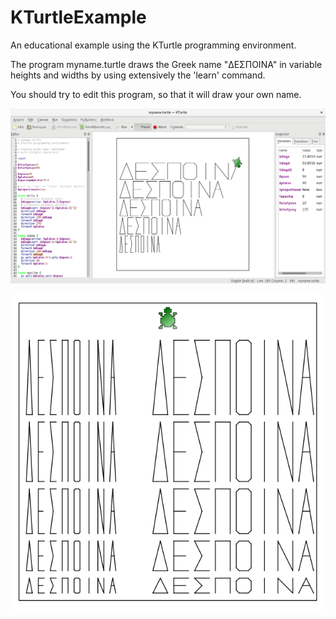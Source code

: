 # KTurtleExample
An educational example using the KTurtle programming environment.

The program myname.turtle draws the Greek name "ΔΕΣΠΟΙΝΑ" in variable heights and widths by using extensively the 'learn' command.

You should try to edit this program, so that it will draw your own name.

![Screenshot2](https://github.com/skarmoutsosv/KTurtleExample/raw/master/screenshot2.png)


![Screenshot1](https://github.com/skarmoutsosv/KTurtleExample/raw/master/screenshot1.png)

